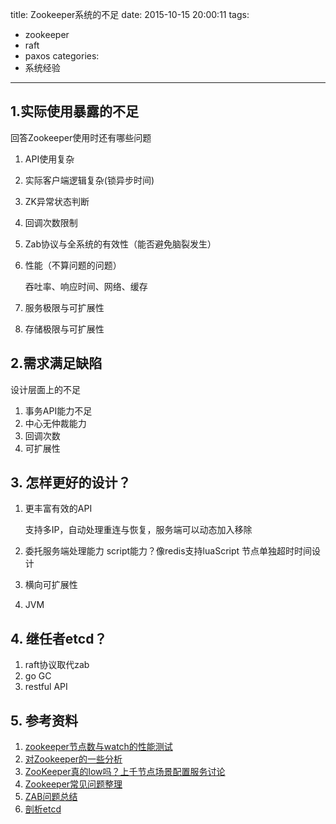 title: Zookeeper系统的不足
date: 2015-10-15 20:00:11
tags:
- zookeeper
- raft
- paxos
categories:
- 系统经验
---

## 1.实际使用暴露的不足

回答Zookeeper使用时还有哪些问题

1. API使用复杂
2. 实际客户端逻辑复杂(锁异步时间)
3. ZK异常状态判断
4. 回调次数限制
5. Zab协议与全系统的有效性（能否避免脑裂发生）
6. 性能（不算问题的问题）
	
	吞吐率、响应时间、网络、缓存

7. 服务极限与可扩展性
8. 存储极限与可扩展性

## 2.需求满足缺陷

设计层面上的不足

1. 事务API能力不足
2. 中心无仲裁能力
3. 回调次数
4. 可扩展性

## 3. 怎样更好的设计？

1. 更丰富有效的API
    
    支持多IP，自动处理重连与恢复，服务端可以动态加入移除
2. 委托服务端处理能力
    script能力？像redis支持luaScript
    节点单独超时时间设计
3. 横向可扩展性
4. JVM

## 4. 继任者etcd？

1. raft协议取代zab
2. go GC
3. restful API

## 5. 参考资料
1. [zookeeper节点数与watch的性能测试](http://codemacro.com/2014/09/21/zk-watch-benchmark)
2. [对Zookeeper的一些分析](http://blog.csdn.net/wwwsq/article/details/7644445)
3. [ZooKeeper真的low吗？上千节点场景配置服务讨论](http://cloud.51cto.com/art/201508/487445.htm)
4. [Zookeeper常见问题整理](http://www.aboutyun.com/blog-1328-2362.html)
5. [ZAB问题总结](https://www.douban.com/note/277477728/)
6. [剖析etcd](http://www.infoq.com/cn/articles/coreos-analyse-etcd)